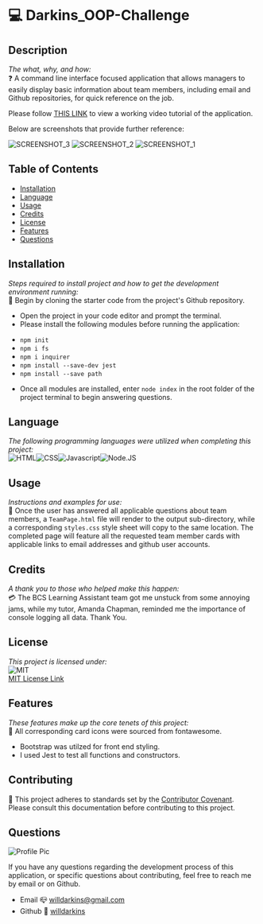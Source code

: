 
# 💻 Darkins_OOP-Challenge

## Description
*The what, why, and how:*<br>
❓ A command line interface focused application that allows managers to easily display basic information about team members, including email and Github repositories, for quick reference on the job.

Please follow <a href= https://drive.google.com/file/d/1kWJXsBkb-6evUWvA8DwLDwAIR7S1ma_y/view?usp target="_blank">THIS LINK</a> to view a working video tutorial of the application.

Below are screenshots that provide further reference:

![SCREENSHOT_3](https://user-images.githubusercontent.com/84754257/137074256-e45db991-4f71-43eb-ae35-32b0a9ca1d63.JPG)
![SCREENSHOT_2](https://user-images.githubusercontent.com/84754257/137074258-7e03b45d-32ce-41d1-972c-cf70f0b77b5e.JPG)
![SCREENSHOT_1](https://user-images.githubusercontent.com/84754257/137074243-05d81934-18be-424f-87ca-c7cdc9913db1.JPG)


## Table of Contents

* [Installation](#installation)
* [Language](#language)
* [Usage](#usage)
* [Credits](#credits)
* [License](#license)
* [Features](#feature)
* [Questions](#Questions)

## Installation
*Steps required to install project and how to get the development environment running:* 
<br>
🔌 Begin by cloning the starter code from the project's Github repository. 
- Open the project in your code editor and prompt the terminal.
- Please install the following modules before running the application:
* `npm init`
* `npm i fs`
* `npm i inquirer`
* `npm install --save-dev jest`
* `npm install --save path` 
- Once all modules are installed, enter `node index` in the root folder of the project terminal to begin answering questions.

## Language 
*The following programming languages were utilized when completing this project:*
<br>
![HTML](https://img.shields.io/badge/Language-HTML-yellowgreen.svg)![CSS](https://img.shields.io/badge/Language-CSS-important.svg)![Javascript](https://img.shields.io/badge/Language-Javascript-yellow.svg)![Node.JS](https://img.shields.io/badge/Language-Node.JS-ff69b4.svg)

## Usage
*Instructions and examples for use:*
<br>
🏁 Once the user has answered all applicable questions about team members, a `TeamPage.html` file will render to the output sub-directory, while a corresponding `styles.css` style sheet will copy to the same location. The completed page will feature all the requested team member cards with applicable links to email addresses and github user accounts.

## Credits
*A thank you to those who helped make this happen:*
<br>
💳 The BCS Learning Assistant team got me unstuck from some annoying jams, while my tutor, Amanda Chapman, reminded me the importance of console logging all data. Thank You.

## License
*This project is licensed under:* <br>
![MIT](https://img.shields.io/badge/License-MIT-yellow.svg)<br>
<a href= https://opensource.org/licenses/MIT)>MIT License Link</a><br>

## Features
*These features make up the core tenets of this project:*
<br>
🌟 All corresponding card icons were sourced from fontawesome. 
- Bootstrap was utilzed for front end styling.
- I used Jest to test all functions and constructors.

## Contributing
👐 This project adheres to standards set by the <a href = https://www.contributor-covenant.org/version/2/1/code_of_conduct/code_of_conduct.md>Contributor Covenant</a>.<br>
Please consult this documentation before contributing to this project.

## Questions
![Profile Pic](https://user-images.githubusercontent.com/84754257/137180177-b8a44767-1670-4057-aacd-87cc4fa13be9.jpg)

If you have any questions regarding the development process of this application, or specific questions about contributing, feel free to reach me by email or on Github.
* Email 📪 willdarkins@gmail.com
* Github 🗿 [willdarkins](https://github.com/willdarkins) 
